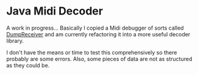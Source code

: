 # Java Midi Decoder

A work in progress... Basically I copied a Midi debugger of sorts called
[DumpReceiver](https://github.com/suniala/java-midi-decoder/commit/73390f23) and
am currently refactoring it into a more useful decoder library.

I don't have the means or time to test this comprehensively so there probably
are some errors. Also, some pieces of data are not as structured as they could
be.